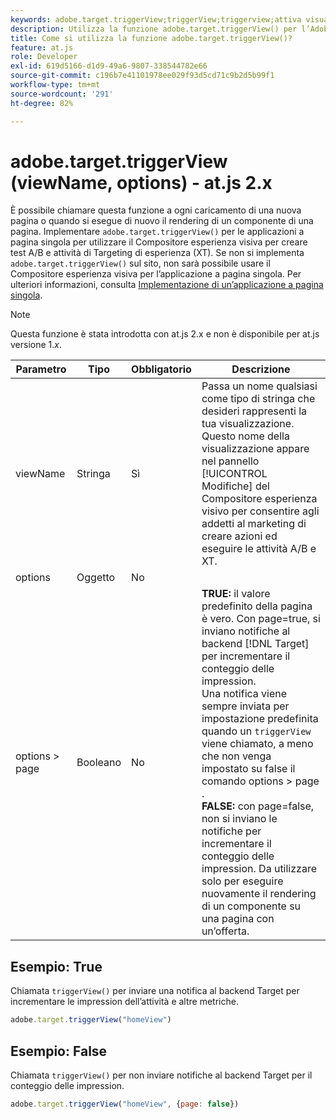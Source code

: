 ```yaml
---
keywords: adobe.target.triggerView;triggerView;triggerview;attiva visualizzazione;at.js;funzioni;funzione;viewName;viewname;nome visualizzazione
description: Utilizza la funzione adobe.target.triggerView() per l’Adobe [!DNL Target] Libreria JavaScript at.js da utilizzare nelle applicazioni a pagina singola (SPA). (at.js 2.x)
title: Come si utilizza la funzione adobe.target.triggerView()?
feature: at.js
role: Developer
exl-id: 619d5166-d1d9-49a6-9807-338544782e66
source-git-commit: c196b7e41101978ee029f93d5cd71c9b2d5b99f1
workflow-type: tm+mt
source-wordcount: '291'
ht-degree: 82%

---
```


# adobe.target.triggerView (viewName, options) - at.js 2.x

È possibile chiamare questa funzione a ogni caricamento di una nuova pagina o quando si esegue di nuovo il rendering di un componente di una pagina. Implementare `adobe.target.triggerView()` per le applicazioni a pagina singola per utilizzare il Compositore esperienza visiva per creare test A/B e attività di Targeting di esperienza (XT). Se non si implementa `adobe.target.triggerView()` sul sito, non sarà possibile usare il Compositore esperienza visiva per l’applicazione a pagina singola. Per ulteriori informazioni, consulta [Implementazione di un’applicazione a pagina singola](https://developer.adobe.com/target/implement/client-side/atjs/how-to-deployatjs/target-atjs-single-page-application/).

>[!NOTE]
>
>Questa funzione è stata introdotta con at.js 2.x e non è disponibile per at.js versione 1.*x*.

| Parametro | Tipo | Obbligatorio | Descrizione |
| --- | --- | --- | --- |
| viewName | Stringa | Sì | Passa un nome qualsiasi come tipo di stringa che desideri rappresenti la tua visualizzazione. Questo nome della visualizzazione appare nel pannello [!UICONTROL Modifiche] del Compositore esperienza visivo per consentire agli addetti al marketing di creare azioni ed eseguire le attività A/B e XT. |
| options | Oggetto | No |  |
| options > page | Booleano | No | **TRUE:** il valore predefinito della pagina è vero. Con page=true, si inviano notifiche al backend [!DNL Target] per incrementare il conteggio delle impression.<br>Una notifica viene sempre inviata per impostazione predefinita quando un `triggerView` viene chiamato, a meno che non venga impostato su false il comando options > page .<br>**FALSE:** con page=false, non si inviano le notifiche per incrementare il conteggio delle impression. Da utilizzare solo per eseguire nuovamente il rendering di un componente su una pagina con un’offerta. |

## Esempio: True

Chiamata `triggerView()` per inviare una notifica al backend Target per incrementare le impression dell’attività e altre metriche.

```javascript
adobe.target.triggerView("homeView")
```

## Esempio: False

Chiamata `triggerView()` per non inviare notifiche al backend Target per il conteggio delle impression.

```javascript
adobe.target.triggerView("homeView", {page: false})
```

